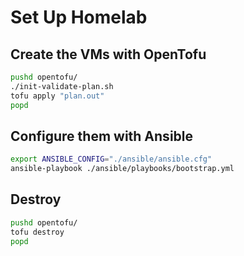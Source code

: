 # Set Up Homelab

## Create the VMs with OpenTofu

```sh
pushd opentofu/
./init-validate-plan.sh
tofu apply "plan.out"
popd
```

## Configure them with Ansible

```sh
export ANSIBLE_CONFIG="./ansible/ansible.cfg"
ansible-playbook ./ansible/playbooks/bootstrap.yml
```


## Destroy

```sh
pushd opentofu/
tofu destroy
popd
```
